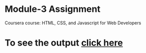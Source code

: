 

# Module-3 Assignment

Coursera course: HTML, CSS, and Javascript for Web Developers

# To see the output [click here](https://subhadipbhowmik.github.io/JHU-html-css-js-assignment/assignment/module3-solution/index.html)

